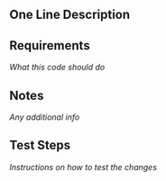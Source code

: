 ## One Line Description

## Requirements

_What this code should do_

## Notes

_Any additional info_

## Test Steps

_Instructions on how to test the changes_
